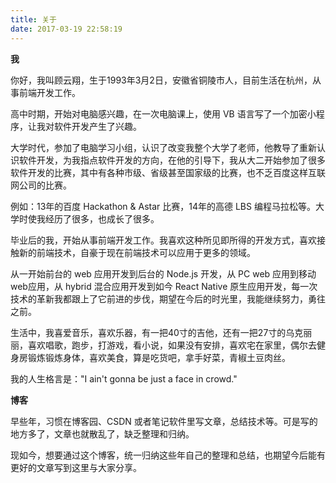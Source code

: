 ```yaml
---
title: 关于
date: 2017-03-19 22:58:19
---
```


**我**

你好，我叫顾云翔，生于1993年3月2日，安徽省铜陵市人，目前生活在杭州，从事前端开发工作。

高中时期，开始对电脑感兴趣，在一次电脑课上，使用 VB 语言写了一个加密小程序，让我对软件开发产生了兴趣。

大学时代，参加了电脑学习小组，认识了改变我整个大学了老师，他教导了重新认识软件开发，为我指点软件开发的方向，在他的引导下，我从大二开始参加了很多软件开发的比赛，其中有各种市级、省级甚至国家级的比赛，也不乏百度这样互联网公司的比赛。

例如：13年的百度 Hackathon & Astar 比赛，14年的高德 LBS 编程马拉松等。大学时使我经历了很多，也成长了很多。

毕业后的我，开始从事前端开发工作。我喜欢这种所见即所得的开发方式，喜欢接触新的前端技术，自豪于现在前端技术可以应用于更多的领域。

从一开始前台的 web 应用开发到后台的 Node.js 开发，从 PC web 应用到移动web应用，从 hybrid 混合应用开发到如今 React Native 原生应用开发，每一次技术的革新我都跟上了它前进的步伐，期望在今后的时光里，我能继续努力，勇往之前。

生活中，我喜爱音乐，喜欢乐器，有一把40寸的吉他，还有一把27寸的乌克丽丽，喜欢唱歌，跑步，打游戏，看小说，如果没有安排，喜欢宅在家里，偶尔去健身房锻炼锻炼身体，喜欢美食，算是吃货吧，拿手好菜，青椒土豆肉丝。

我的人生格言是："I ain't gonna be just a face in crowd."

**博客**

早些年，习惯在博客园、CSDN 或者笔记软件里写文章，总结技术等。可是写的地方多了，文章也就散乱了，缺乏整理和归纳。

现如今，想要通过这个博客，统一归纳这些年自己的整理和总结，也期望今后能有更好的文章写到这里与大家分享。
